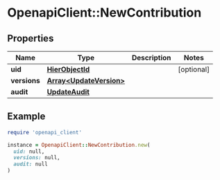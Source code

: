 # OpenapiClient::NewContribution

## Properties

| Name | Type | Description | Notes |
| ---- | ---- | ----------- | ----- |
| **uid** | [**HierObjectId**](HierObjectId.md) |  | [optional] |
| **versions** | [**Array&lt;UpdateVersion&gt;**](UpdateVersion.md) |  |  |
| **audit** | [**UpdateAudit**](UpdateAudit.md) |  |  |

## Example

```ruby
require 'openapi_client'

instance = OpenapiClient::NewContribution.new(
  uid: null,
  versions: null,
  audit: null
)
```

